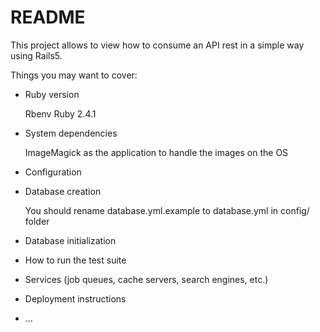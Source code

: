 # README

This project allows to view how to consume an API rest in a simple way using Rails5.

Things you may want to cover:

* Ruby version

  Rbenv
  Ruby 2.4.1

* System dependencies

  ImageMagick as the application to handle the images on the OS

* Configuration

* Database creation

  You should rename database.yml.example to database.yml in config/ folder

* Database initialization

* How to run the test suite

* Services (job queues, cache servers, search engines, etc.)

* Deployment instructions

* ...

